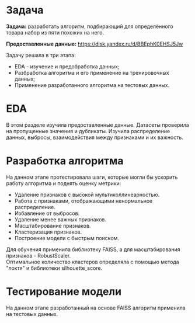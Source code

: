 # Задача
**Задача:** разработать алгоритм, подбирающий для определённого товара набор из пяти похожих на него. 

**Предоставленные данные:**
https://disk.yandex.ru/d/BBEphK0EHSJ5Jw

Задачу решала в три этапа: 
* EDA - изучение и предобработка данных;
* Разбработка алгоритма и его применение на тренировочных данных;
* Применение разработанного алгоритма на тестовых данных.
  
# EDA
В этом разделе изучила предоставленные данные. Датасеты проверила на пропущенные значения и дубликаты. Изучила распределение данных, выбросы, взаимодействия между признаками и их важность.

# Разработка алгоритма
На данном этапе протестировала шаги, которые могли бы ускорить работу алгоритма и поднять оценку метрики:
* Удаление признаков с высокой мультиколлинеарностью.
* Работа с признаками, отображающими ненормальное распределение.
* Избавление от выбросов.
* Удаление менее важных признаков.
* Масштабирование признаков.
* Кластеризация признаков.
* Построение модели с быстрым поиском.

Для обучения применила библиотеку FAISS, а для масштабирования признаков - RobustScaler.  
Оптимальное количество кластеров определяла с помощью метода "локтя" и библиотеки silhouette_score. 

# Тестирование модели
На данном этапе разработанный на основе FAISS алгоритм применила на тестовых данных. 
